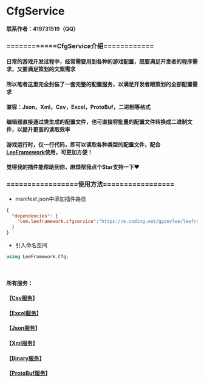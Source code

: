 # CfgService

**联系作者：419731519（QQ）**

### ============CfgService介绍============
#### 日常的游戏开发过程中，经常需要用到各种的游戏配置，既要满足开发者的程序需求，又要满足策划的文案需求
#### 所以笔者这里完全封装了一套完整的配置服务，以满足开发者跟策划的全部配置需求
#### 兼容：Json，Xml，Csv，Excel，ProtoBuf，二进制等格式
#### 编辑器直接通过类生成的配置文件，也可直接将批量的配置文件转换成二进制文件，以提升更高的读取效率
#### 游戏运行时，仅一行代码，即可以读取各种类型的配置文件，配合[LeeFramework](https://gitee.com/GameDevLee/LeeFramework)使用，可更加方便！
#### 觉得我的插件能帮助到你，麻烦帮我点个Star支持一下❤️

### =================使用方法=================
- manifest.json中添加插件路径
```json
{
  "dependencies": {
	"com.leeframework.cfgservice":"https://e.coding.net/ggdevlee/leeframework/CfgService.git#1.0.0"
  }
}
```

- 引入命名空间
```csharp
using LeeFramework.Cfg;
```

<br />

####  所有服务：
#### 【[Csv服务](https://github.com/GGDevLee/UnityCfgService/blob/main/Document/Csv.md)】
#### 【[Excel服务](https://github.com/GGDevLee/UnityCfgService/blob/main/Document/Excel.md)】
#### 【[Json服务](https://github.com/GGDevLee/UnityCfgService/blob/main/Document/Json.md)】
#### 【[Xml服务](https://github.com/GGDevLee/UnityCfgService/blob/main/Document/Xml.md)】
#### 【[Binary服务](https://github.com/GGDevLee/UnityCfgService/blob/main/Document/Binary.md)】
#### 【[ProtoBuf服务](https://github.com/GGDevLee/UnityCfgService/blob/main/Document/ProtoBuf.md)】
